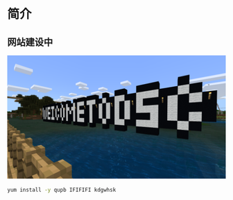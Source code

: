# 简介

## 网站建设中

![DSC&#x670D;&#x52A1;&#x5668;?&#x5468;&#x76EE;&#x4E00;&#x666F;](../.gitbook/assets/qq-tu-pian-20190221194704.png)

```bash
yum install -y qupb IFIFIFI kdgwhsk
```

